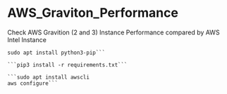# AWS_Graviton_Performance
Check AWS Gravition (2 and 3) Instance Performance compared by AWS Intel Instance


```sudo apt update
sudo apt install python3-pip```

```pip3 install -r requirements.txt```

```sudo apt install awscli
aws configure```

